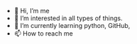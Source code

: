 - 👋 Hi, I’m me
- 👀 I’m interested in all types of things. 
- 🌱 I’m currently learning python, GitHub, 
- 📫 How to reach me 

<!---
BrainGlitchis/BrainGlitchis is a ✨ special ✨ repository because its `README.md` (this file) appears on your GitHub profile.
You can click the Preview link to take a look at your changes.
--->

